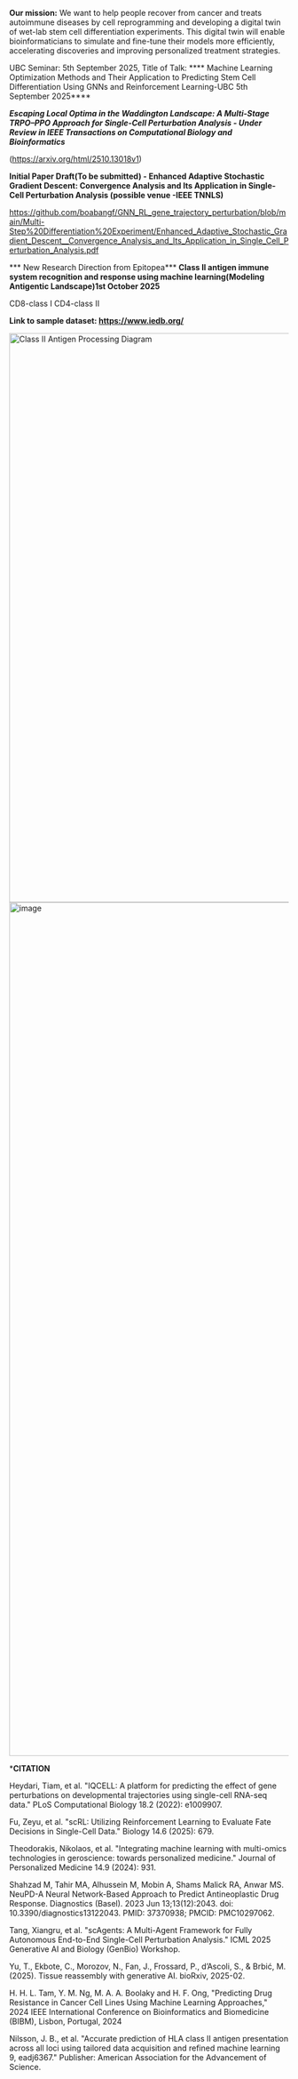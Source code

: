 **Our mission:** We want to help people recover from cancer and treats autoimmune diseases by cell reprogramming and developing a digital twin of wet-lab stem cell differentiation experiments. This digital twin will enable bioinformaticians to simulate and fine-tune their models more efficiently, accelerating discoveries and improving personalized treatment strategies.



UBC Seminar: 5th September 2025, Title of  Talk: **** Machine Learning Optimization Methods and Their Application to Predicting Stem Cell Differentiation Using GNNs and Reinforcement Learning-UBC 5th September 2025****


***Escaping Local Optima in the Waddington Landscape: A Multi-Stage TRPO–PPO  Approach for Single-Cell Perturbation Analysis - Under Review in IEEE Transactions on Computational Biology and Bioinformatics***

(https://arxiv.org/html/2510.13018v1)

****Initial Paper Draft(To be submitted) - Enhanced Adaptive Stochastic Gradient Descent: Convergence Analysis and Its Application in Single-Cell Perturbation Analysis (possible venue -IEEE TNNLS)****


https://github.com/boabangf/GNN_RL_gene_trajectory_perturbation/blob/main/Multi-Step%20Differentiation%20Experiment/Enhanced_Adaptive_Stochastic_Gradient_Descent__Convergence_Analysis_and_Its_Application_in_Single_Cell_Perturbation_Analysis.pdf


*** New Research Direction from Epitopea*** ****Class II antigen immune system recognition and response using machine learning(Modeling Antigentic Landscape)1st October 2025****

CD8-class I  CD4-class II 

****Link to sample dataset: https://www.iedb.org/****

<img width="1536" height="1024" alt="Class II Antigen Processing Diagram" src="https://github.com/user-attachments/assets/1c19790d-8c9c-43c2-96b6-fa580aada065" />




<img width="1024" height="1536" alt="image" src="https://github.com/user-attachments/assets/9534ac7d-a1a0-436a-bc6b-71583ae244bf" />




***CITATION**


Heydari, Tiam, et al. "IQCELL: A platform for predicting the effect of gene perturbations on developmental trajectories using single-cell RNA-seq data." PLoS Computational Biology 18.2 (2022): e1009907.


Fu, Zeyu, et al. "scRL: Utilizing Reinforcement Learning to Evaluate Fate Decisions in Single-Cell Data." Biology 14.6 (2025): 679.


Theodorakis, Nikolaos, et al. "Integrating machine learning with multi-omics technologies in geroscience: towards personalized medicine." Journal of Personalized Medicine 14.9 (2024): 931.

Shahzad M, Tahir MA, Alhussein M, Mobin A, Shams Malick RA, Anwar MS. NeuPD-A Neural Network-Based Approach to Predict Antineoplastic Drug Response. Diagnostics (Basel). 2023 Jun 13;13(12):2043. doi: 10.3390/diagnostics13122043. PMID: 37370938; PMCID: PMC10297062.

Tang, Xiangru, et al. "scAgents: A Multi-Agent Framework for Fully Autonomous End-to-End Single-Cell Perturbation Analysis." ICML 2025 Generative AI and Biology (GenBio) Workshop.

Yu, T., Ekbote, C., Morozov, N., Fan, J., Frossard, P., d’Ascoli, S., & Brbić, M. (2025). Tissue reassembly with generative AI. bioRxiv, 2025-02.


H. H. L. Tam, Y. M. Ng, M. A. A. Boolaky and H. F. Ong, "Predicting Drug Resistance in Cancer Cell Lines Using Machine Learning Approaches," 2024 IEEE International Conference on Bioinformatics and Biomedicine (BIBM), Lisbon, Portugal, 2024


Nilsson, J. B., et al. "Accurate prediction of HLA class II antigen presentation across all loci using tailored data acquisition and refined machine learning 9, eadj6367." Publisher: American Association for the Advancement of Science.
